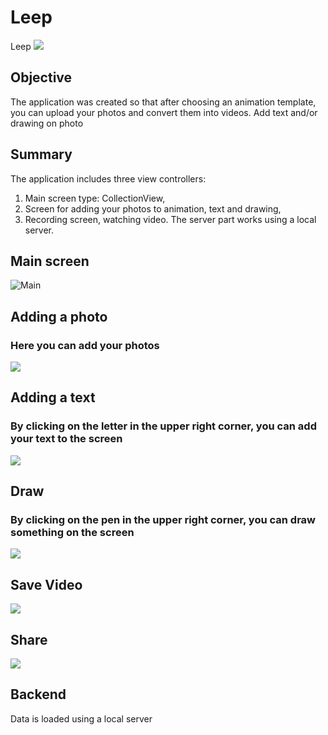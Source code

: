 # Leep
Leep
![](https://github.com/Kengii/Leep/blob/Dev/Readme%20assets/Logo.png)

## Objective

The application was created so that after choosing an animation template, you can upload your photos and convert them into videos. Add text and/or drawing on photo

## Summary

The application includes three view controllers: 
1. Main screen type: CollectionView, 
2. Screen for adding your photos to animation, text and drawing,
3. Recording screen, watching video. The server part works using a local server.

## Main screen

![Main](https://github.com/Kengii/Leep/blob/Dev/Readme%20assets/Main.gif)

## Adding a photo

### Here you can add your photos

![](https://github.com/Kengii/Leep/blob/Dev/Readme%20assets/AddingPhoto.png)

## Adding a text 

### By clicking on the letter in the upper right corner, you can add your text to the screen

![](https://github.com/Kengii/Leep/blob/Dev/Readme%20assets/AddingText.png)

## Draw

### By clicking on the pen in the upper right corner, you can draw something on the screen

![](https://github.com/Kengii/Leep/blob/Dev/Readme%20assets/Draw.png)

## Save Video

![](https://github.com/Kengii/Leep/blob/Dev/Readme%20assets/Save.jpeg)

## Share

![](https://github.com/Kengii/Leep/blob/Dev/Readme%20assets/Share.jpeg)

## Backend

Data is loaded using a local server
